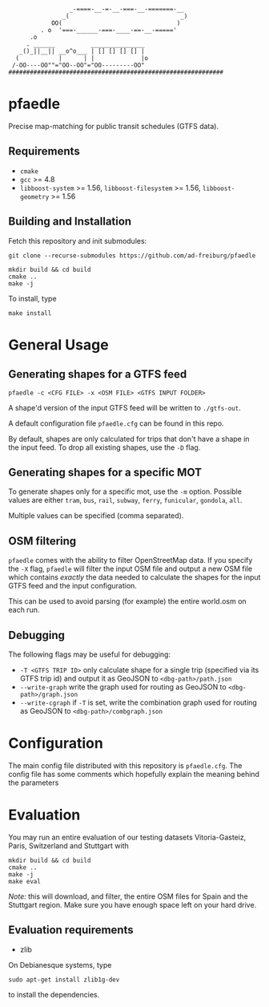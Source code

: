 ```
                 _-====-__-=-__-===-__-=======-__
               _(                               _)
            OO(                                )
         . o  '===-______-===-____-==-__-====='
      .o
     . ______          _______________
   _()_||__|| __o^o___ | [] [] [] [] |
  (           |      | |             |o
 /-OO----OO""="OO--OO"="OO---------OO"
############################################################
```

# pfaedle

Precise map-matching for public transit schedules (GTFS data).

## Requirements

 * `cmake`
 * `gcc` >= 4.8
 * `libboost-system` >= 1.56, `libboost-filesystem` >= 1.56, `libboost-geometry` >= 1.56

## Building and Installation

Fetch this repository and init submodules:

```
git clone --recurse-submodules https://github.com/ad-freiburg/pfaedle
```

```
mkdir build && cd build
cmake ..
make -j
```

To install, type
```
make install
```

# General Usage

## Generating shapes for a GTFS feed

```
pfaedle -c <CFG FILE> -x <OSM FILE> <GTFS INPUT FOLDER>
```

A shape'd version of the input GTFS feed will be written to `./gtfs-out`.

A default configuration file `pfaedle.cfg` can be found in this repo.

By default, shapes are only calculated for trips that don't have a shape in the
input feed. To drop all existing shapes, use the `-D` flag.

## Generating shapes for a specific MOT

To generate shapes only for a specific mot, use the `-m` option. Possible
values are either `tram`, `bus`, `rail`, `subway`, `ferry`, `funicular`,
`gondola`, `all`.

Multiple values can be specified (comma separated).

## OSM filtering

`pfaedle` comes with the ability to filter OpenStreetMap data. If you specify
the `-X` flag, `pfaedle` will filter the input OSM file and output a new OSM
file which contains *exactly* the data needed to calculate the shapes for the
input GTFS feed and the input configuration.

This can be used to avoid parsing (for example) the entire world.osm on each
run.

## Debugging

The following flags may be useful for debugging:

 * `-T <GTFS TRIP ID>` only calculate shape for a single trip (specified via its GTFS trip id) and output it as GeoJSON to
   `<dbg-path>/path.json`
 * `--write-graph` write the graph used for routing as GeoJSON to
   `<dbg-path>/graph.json`
 * `--write-cgraph` if `-T` is set, write the combination graph used for
   routing as GeoJSON to `<dbg-path>/combgraph.json`

# Configuration

The main config file distributed with this repository is `pfaedle.cfg`. The
config file has some comments which hopefully explain the meaning behind the
parameters

# Evaluation

You may run an entire evaluation of our testing datasets Vitoria-Gasteiz, Paris, Switzerland and
Stuttgart with

```
mkdir build && cd build
cmake ..
make -j
make eval
```

*Note:* this will download, and filter, the entire OSM files for Spain and the
Stuttgart region. Make sure you have enough space left on your hard drive.

## Evaluation requirements

 * zlib

On Debianesque systems, type

```
sudo apt-get install zlib1g-dev
```

to install the dependencies.
